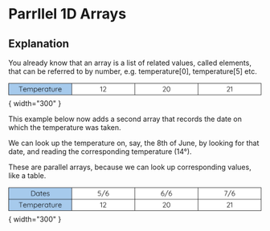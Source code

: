 # Parrllel 1D Arrays

## Explanation

You already know that an array is a list of related values, called elements, that can be referred to by number, e.g. temperature[0], temperature[5] etc. 

![Image title](../Images/Parallel-1D-Arrays-1.png){ width="300" }

This example below now adds a second array that records the date on which the temperature was taken.

We can look up the temperature on, say, the 8th of June, by looking for that date, and reading the corresponding temperature (14°). 

These are parallel arrays, because we can look up corresponding values, like a table.

![Image title](../Images/Parallel-1D-Arrays-2.png){ width="300" }



